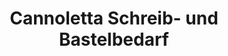 ---
title: "Cannoletta Schreib- und Bastelbedarf"
url: /hueckeswagen/cannoletta-schreib-und-bastelbedarf/
shop: Schreibwaren
---